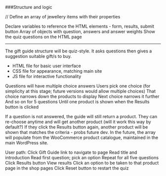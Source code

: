 ###Structure and logic

// Define an array of jewellery items with their properties

Declare variables to reference the HTML elements - form, results, submit button
Array of objects with question, answers and answer weights
Show the quiz questions on the HTML page

---

The gift guide structure will be quiz-style. It asks questions then gives a suggestion suitable gift/s to buy.

- HTML file for basic user interface
- CSS file for appearance, matching main site
- JS file for interactive functionality

Questions will have multiple choice answers
Users pick one choice (for simplicity at this stage; future versions would allow multiple choices)
That choice narrows down the products to display
Next choice narrows it further
And so on for 5 questions
Until one product is shown when the Results button is clicked

If a question is not answered, the guide will still return a product.
They can re-choose anytime and will get another product (will it work this way by default?)
If they click the Results button again, another product will be shown that matches the criteria - probs future dev.
In the future, the array will populate from the WooCommerce product catalogue, maintained in the main WordPress site.

User path:
Click Gift Guide link to navigate to page
Read title and introduction
Read first question; pick an option
Repeat for all five questions
Click Results button
View results
Click an option to be taken to that product page in the shop pages
Click Reset button to restart the quiz
